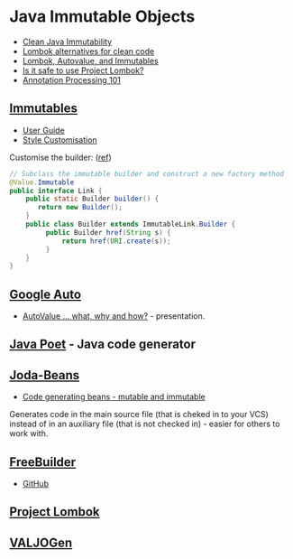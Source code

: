 # Java Immutable Objects

* [Clean Java Immutability](http://alexsimo.com/clean-java-immutability/)
* [Lombok alternatives for clean code](http://stackoverflow.com/questions/21741166/lombok-alternatives-for-clear-code-without-getters-setters-tostring-constructors)
* [Lombok, Autovalue, and Immutables](https://www.javacodegeeks.com/2016/06/lombok-autovalue-immutables.html)
* [Is it safe to use Project Lombok?](http://stackoverflow.com/questions/3852091/is-it-safe-to-use-project-lombok)
* [Annotation Processing 101](http://hannesdorfmann.com/annotation-processing/annotationprocessing101)

## [Immutables](http://immutables.github.io/)

* [User Guide](http://immutables.github.io/immutable.html)
* [Style Customisation](http://immutables.github.io/style.html)

Customise the builder: ([ref](https://github.com/immutables/immutables/issues/166))

```java
// Subclass the immutable builder and construct a new factory method
@Value.Immutable
public interface Link {
    public static Builder builder() { 
       return new Builder();
    }
    public class Builder extends ImmutableLink.Builder {
         public Builder href(String s) {
             return href(URI.create(s));
         }
    }
}
```

## [Google Auto](https://github.com/google/auto)

* [AutoValue ... what, why and how?](https://docs.google.com/presentation/d/14u_h-lMn7f1rXE1nDiLX0azS3IkgjGl5uxp5jGJ75RE/edit#slide=id.g2a5e9c4a8_00) - presentation.

## [Java Poet](https://github.com/square/javapoet) - Java code generator

## [Joda-Beans](http://www.joda.org/joda-beans/)

* [Code generating beans - mutable and immutable](http://blog.joda.org/2016/09/code-generating-beans.html)

Generates code in the main source file (that is cheked in to your VCS) instead of in an auxiliary file (that is not checked in) - easier for others to work with.

## [FreeBuilder](http://freebuilder.inferred.org/)

* [GitHub](https://github.com/google/FreeBuilder)

## [Project Lombok](https://projectlombok.org/)

## [VALJOGen](http://valjogen.41concepts.com/)